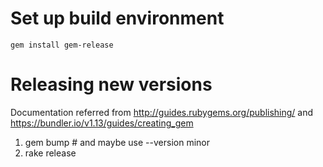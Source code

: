 # Set up build environment

    gem install gem-release


# Releasing new versions

Documentation referred from http://guides.rubygems.org/publishing/ and https://bundler.io/v1.13/guides/creating_gem

1. gem bump  # and maybe use --version minor
2. rake release
